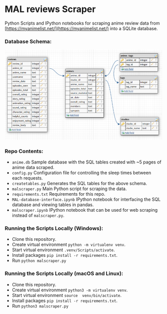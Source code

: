# MAL reviews Scraper

Python Scripts and IPython notebooks for scraping anime review data from [https://myanimelist.net/](https://myanimelist.net/) into a SQLite database.


### Database Schema:
![database_schema](databaseschema.PNG)


### Repo Contents:

+ `anime.db` Sample database with the SQL tables created with ~5 pages of anime data scraped.
+ `config.py` Configuration file for controlling the sleep times between each requests.
+ `createtables.py` Generates the SQL tables for the above schema.
+ `malscraper.py` Main Python script for scraping the data.
+ `requirements.txt`  Requirements for this repo.
+ `MAL-database-interface.ipynb` IPython notebook for interfacing the SQL database and viewing tables in pandas.
+ `malscraper.ipynb` IPython notebook that can be used for web scraping instead of `malscraper.py`.

### Running the Scripts Locally (Windows):

+ Clone this repository.
+ Create virtual environment `python -m virtualenv venv`.
+ Start virtual environment `.venv/Scripts/activate`. 
+ Install packages `pip install -r requirements.txt`.
+ Run `python malscraper.py`

### Running the Scripts Locally (macOS and Linux):

+ Clone this repository.
+ Create virtual environment `python3 -m virtualenv venv`.
+ Start virtual environment `source  venv/bin/activate`. 
+ Install packages `pip install -r requirements.txt`.
+ Run `python3 malscraper.py`